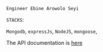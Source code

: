 `Engineer Ebine Arowolo Seyi`

`STACKS`:

`Mongodb`,
`expressJs`,
`NodeJS`,
`mongoose`,



The API documentation is [here](https://documenter.getpostman.com/view/18447128/2s8YmPsMR6)